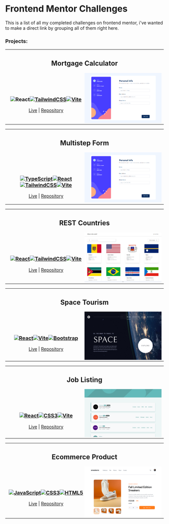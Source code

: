 # Frontend Mentor Challenges

This is a list of all my completed challenges on frontend mentor, i've wanted to make a direct link by grouping all of them right here.

### Projects:

<table align="center"><tr><td>
  <h2 align="center">Mortgage Calculator</h2>
  <picture>
    <img src="./images/multistep-form-preview.PNG" alt="MultiStep Form Preview" width="50%" align="right" />
  </picture>
  <br><br><br>


  <h3 align="center">
    <img src="https://raw.githubusercontent.com/danielcranney/readme-generator/main/public/icons/skills/react-colored.svg" width="36" height="36" alt="React" /></a><a href="https://tailwindcss.com/" target="_blank" rel="noreferrer"><img src="https://raw.githubusercontent.com/danielcranney/readme-generator/main/public/icons/skills/tailwindcss-colored.svg" width="36" height="36" alt="TailwindCSS" /></a><a href="https://vitejs.dev/" target="_blank" rel="noreferrer"><img src="https://raw.githubusercontent.com/danielcranney/readme-generator/main/public/icons/skills/vite-colored.svg" width="36" height="36" alt="Vite" /></a>
  </h3>
 <p align="center">
  <a href="https://daninewacc.github.io/mortgage-calculator/">Live</a> |
  <a href="https://github.com/DaniNewAcc/mortgage-calculator">Repository</a>
</p>

</td></tr>
</table>

<table align="center"><tr><td>
  <h2 align="center">Multistep Form</h2>
  <picture>
    <img src="./images/multistep-form-preview.PNG" alt="MultiStep Form Preview" width="50%" align="right" />
  </picture>
  <br><br><br>


  <h3 align="center">
    <a href="https://www.typescriptlang.org/" target="_blank" rel="noreferrer"><img src="https://raw.githubusercontent.com/danielcranney/readme-generator/main/public/icons/skills/typescript-colored.svg" width="36" height="36" alt="TypeScript" /></a><a href="https://reactjs.org/" target="_blank" rel="noreferrer"><img src="https://raw.githubusercontent.com/danielcranney/readme-generator/main/public/icons/skills/react-colored.svg" width="36" height="36" alt="React" /></a><a href="https://tailwindcss.com/" target="_blank" rel="noreferrer"><img src="https://raw.githubusercontent.com/danielcranney/readme-generator/main/public/icons/skills/tailwindcss-colored.svg" width="36" height="36" alt="TailwindCSS" /></a><a href="https://vitejs.dev/" target="_blank" rel="noreferrer"><img src="https://raw.githubusercontent.com/danielcranney/readme-generator/main/public/icons/skills/vite-colored.svg" width="36" height="36" alt="Vite" /></a>
  </h3>
 <p align="center">
  <a href="https://daninewacc.github.io/multistep-form/">Live</a> |
  <a href="https://github.com/DaniNewAcc/multistep-form">Repository</a>
</p>

</td></tr>
</table>

<table align="center"><tr><td>
  <h2 align="center">REST Countries</h2>
  <picture>
    <img src="./images/rest-countries-preview.PNG" alt="REST Countries Preview" width="50%" align="right" />
  </picture>
  <br><br><br>


  <h3 align="center">
<a href="https://reactjs.org/" target="_blank" rel="noreferrer"><img src="https://raw.githubusercontent.com/danielcranney/readme-generator/main/public/icons/skills/react-colored.svg" width="36" height="36" alt="React" /></a><a href="https://tailwindcss.com/" target="_blank" rel="noreferrer"><img src="https://raw.githubusercontent.com/danielcranney/readme-generator/main/public/icons/skills/tailwindcss-colored.svg" width="36" height="36" alt="TailwindCSS" /></a><a href="https://vitejs.dev/" target="_blank" rel="noreferrer"><img src="https://raw.githubusercontent.com/danielcranney/readme-generator/main/public/icons/skills/vite-colored.svg" width="36" height="36" alt="Vite" /></a>
  </h3>
 <p align="center">
  <a href="https://daninewacc.github.io/rest-countries/">Live</a> |
  <a href="https://github.com/DaniNewAcc/rest-countries">Repository</a>
</p>

</td></tr>
</table>
<table align="center"><tr><td>
  <h2 align="center">Space Tourism</h2>
  <picture>
    <img src="./images/space-tourism-preview.PNG" alt="Space Tourism Preview" width="50%" align="right" />
  </picture>
  <br><br><br>


  <h3 align="center">
<a href="https://reactjs.org/" target="_blank" rel="noreferrer"><img src="https://raw.githubusercontent.com/danielcranney/readme-generator/main/public/icons/skills/react-colored.svg" width="36" height="36" alt="React" /></a><a href="https://vitejs.dev/" target="_blank" rel="noreferrer"><img src="https://raw.githubusercontent.com/danielcranney/readme-generator/main/public/icons/skills/vite-colored.svg" width="36" height="36" alt="Vite" /></a><a href="https://getbootstrap.com/" target="_blank" rel="noreferrer"><img src="https://raw.githubusercontent.com/danielcranney/readme-generator/main/public/icons/skills/bootstrap-colored.svg" width="36" height="36" alt="Bootstrap" /></a>
  </h3>
 <p align="center">
  <a href="https://daninewacc.github.io/space-tourism/">Live</a> |
  <a href="https://github.com/DaniNewAcc/space-tourism">Repository</a>
</p>

</td></tr>
</table>
<table align="center"><tr><td>
  <h2 align="center">Job Listing</h2>
  <picture>
    <img src="./images/job-listing-preview.PNG" alt="Job Listing Preview" width="50%" align="right" />
  </picture>
  <br><br><br>


  <h3 align="center">
<a href="https://reactjs.org/" target="_blank" rel="noreferrer"><img src="https://raw.githubusercontent.com/danielcranney/readme-generator/main/public/icons/skills/react-colored.svg" width="36" height="36" alt="React" /></a><a href="https://www.w3.org/TR/CSS/#css" target="_blank" rel="noreferrer"><img src="https://raw.githubusercontent.com/danielcranney/readme-generator/main/public/icons/skills/css3-colored.svg" width="36" height="36" alt="CSS3" /></a><a href="https://vitejs.dev/" target="_blank" rel="noreferrer"><img src="https://raw.githubusercontent.com/danielcranney/readme-generator/main/public/icons/skills/vite-colored.svg" width="36" height="36" alt="Vite" /></a>
  </h3>
 <p align="center">
  <a href="https://daninewacc.github.io/job-listing/">Live</a> |
  <a href="https://github.com/DaniNewAcc/job-listing">Repository</a>
</p>

</td></tr>
</table>
<table align="center"><tr><td>
  <h2 align="center">Ecommerce Product</h2>
  <picture>
    <img src="./images/ecommerce-product-preview.PNG" alt="Ecommerce Product Preview" width="50%" align="right" />
  </picture>
  <br><br><br>


  <h3 align="center">
<a href="https://developer.mozilla.org/en-US/docs/Web/JavaScript" target="_blank" rel="noreferrer"><img src="https://raw.githubusercontent.com/danielcranney/readme-generator/main/public/icons/skills/javascript-colored.svg" width="36" height="36" alt="JavaScript" /></a><a href="https://www.w3.org/TR/CSS/#css" target="_blank" rel="noreferrer"><img src="https://raw.githubusercontent.com/danielcranney/readme-generator/main/public/icons/skills/css3-colored.svg" width="36" height="36" alt="CSS3" /></a><a href="https://developer.mozilla.org/en-US/docs/Glossary/HTML5" target="_blank" rel="noreferrer"><img src="https://raw.githubusercontent.com/danielcranney/readme-generator/main/public/icons/skills/html5-colored.svg" width="36" height="36" alt="HTML5" /></a>
  </h3>
 <p align="center">
  <a href="https://daninewacc.github.io/ecommerce-product-page/">Live</a> |
  <a href="https://github.com/DaniNewAcc/ecommerce-product-page">Repository</a>
</p>

</td></tr>
</table>
